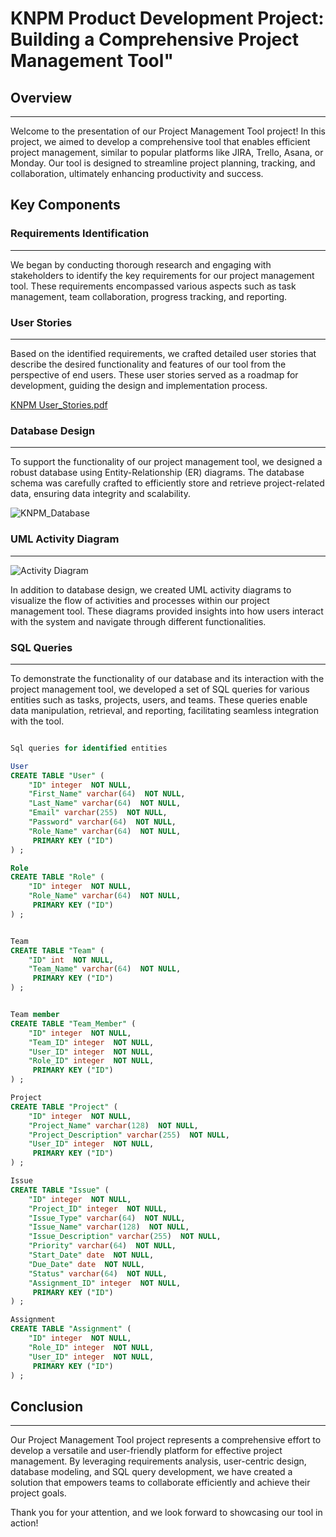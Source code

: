 # KNPM Product Development Project: Building a Comprehensive Project Management Tool"

## Overview
---
Welcome to the presentation of our Project Management Tool project! In this project, we aimed to develop a comprehensive tool that enables efficient project management, similar to popular platforms like JIRA, Trello, Asana, or Monday. Our tool is designed to streamline project planning, tracking, and collaboration, ultimately enhancing productivity and success.

## Key Components

### Requirements Identification
---
We began by conducting thorough research and engaging with stakeholders to identify the key requirements for our project management tool. These requirements encompassed various aspects such as task management, team collaboration, progress tracking, and reporting.

### User Stories
---
Based on the identified requirements, we crafted detailed user stories that describe the desired functionality and features of our tool from the perspective of end users. These user stories served as a roadmap for development, guiding the design and implementation process.

[KNPM User_Stories.pdf](https://github.com/Melrowze/KNPM/files/15128195/KNPM.User_Stories.pdf)

### Database Design
---
To support the functionality of our project management tool, we designed a robust database using Entity-Relationship (ER) diagrams. The database schema was carefully crafted to efficiently store and retrieve project-related data, ensuring data integrity and scalability.

![KNPM_Database](https://github.com/Melrowze/KNPM/assets/44920093/362bc068-7240-4260-b2d4-2850a2e3b5e7)

### UML Activity Diagram
---
![Activity Diagram](https://github.com/Melrowze/KNPM/assets/44920093/218c45fc-9d32-4e25-ae87-9a1ee6cbe9c5)

In addition to database design, we created UML activity diagrams to visualize the flow of activities and processes within our project management tool. These diagrams provided insights into how users interact with the system and navigate through different functionalities.

### SQL Queries
---
To demonstrate the functionality of our database and its interaction with the project management tool, we developed a set of SQL queries for various entities such as tasks, projects, users, and teams. These queries enable data manipulation, retrieval, and reporting, facilitating seamless integration with the tool.

```sql

Sql queries for identified entities

User
CREATE TABLE "User" (
    "ID" integer  NOT NULL,
    "First_Name" varchar(64)  NOT NULL,
    "Last_Name" varchar(64)  NOT NULL,
    "Email" varchar(255)  NOT NULL,
    "Password" varchar(64)  NOT NULL,
    "Role_Name" varchar(64)  NOT NULL,
     PRIMARY KEY ("ID")
) ;

Role
CREATE TABLE "Role" (
    "ID" integer  NOT NULL,
    "Role_Name" varchar(64)  NOT NULL,
     PRIMARY KEY ("ID")
) ;


Team
CREATE TABLE "Team" (
    "ID" int  NOT NULL,
    "Team_Name" varchar(64)  NOT NULL,
     PRIMARY KEY ("ID")
) ;


Team member
CREATE TABLE "Team_Member" (
    "ID" integer  NOT NULL,
    "Team_ID" integer  NOT NULL,
    "User_ID" integer  NOT NULL,
    "Role_ID" integer  NOT NULL,
     PRIMARY KEY ("ID")
) ;

Project
CREATE TABLE "Project" (
    "ID" integer  NOT NULL,
    "Project_Name" varchar(128)  NOT NULL,
    "Project_Description" varchar(255)  NOT NULL,
    "User_ID" integer  NOT NULL,
     PRIMARY KEY ("ID")
) ;

Issue
CREATE TABLE "Issue" (
    "ID" integer  NOT NULL,
    "Project_ID" integer  NOT NULL,
    "Issue_Type" varchar(64)  NOT NULL,
    "Issue_Name" varchar(128)  NOT NULL,
    "Issue_Description" varchar(255)  NOT NULL,
    "Priority" varchar(64)  NOT NULL,
    "Start_Date" date  NOT NULL,
    "Due_Date" date  NOT NULL,
    "Status" varchar(64)  NOT NULL,
    "Assignment_ID" integer  NOT NULL,
     PRIMARY KEY ("ID")
) ;

Assignment
CREATE TABLE "Assignment" (
    "ID" integer  NOT NULL,
    "Role_ID" integer  NOT NULL,
    "User_ID" integer  NOT NULL,
     PRIMARY KEY ("ID")
) ;


```

## Conclusion
---
Our Project Management Tool project represents a comprehensive effort to develop a versatile and user-friendly platform for effective project management. By leveraging requirements analysis, user-centric design, database modeling, and SQL query development, we have created a solution that empowers teams to collaborate efficiently and achieve their project goals.

Thank you for your attention, and we look forward to showcasing our tool in action!
